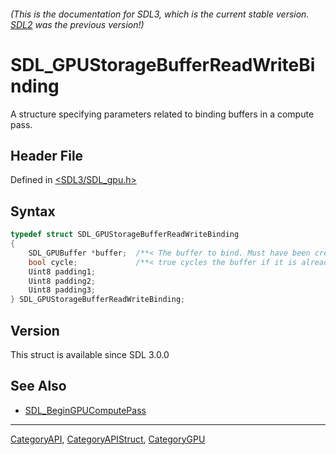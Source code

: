 ###### (This is the documentation for SDL3, which is the current stable version. [SDL2](https://wiki.libsdl.org/SDL2/) was the previous version!)
# SDL_GPUStorageBufferReadWriteBinding

A structure specifying parameters related to binding buffers in a compute pass.

## Header File

Defined in [<SDL3/SDL_gpu.h>](https://github.com/libsdl-org/SDL/blob/main/include/SDL3/SDL_gpu.h)

## Syntax

```c
typedef struct SDL_GPUStorageBufferReadWriteBinding
{
    SDL_GPUBuffer *buffer;  /**< The buffer to bind. Must have been created with SDL_GPU_BUFFERUSAGE_COMPUTE_STORAGE_WRITE. */
    bool cycle;             /**< true cycles the buffer if it is already bound. */
    Uint8 padding1;
    Uint8 padding2;
    Uint8 padding3;
} SDL_GPUStorageBufferReadWriteBinding;
```

## Version

This struct is available since SDL 3.0.0

## See Also

- [SDL_BeginGPUComputePass](SDL_BeginGPUComputePass)

----
[CategoryAPI](CategoryAPI), [CategoryAPIStruct](CategoryAPIStruct), [CategoryGPU](CategoryGPU)

